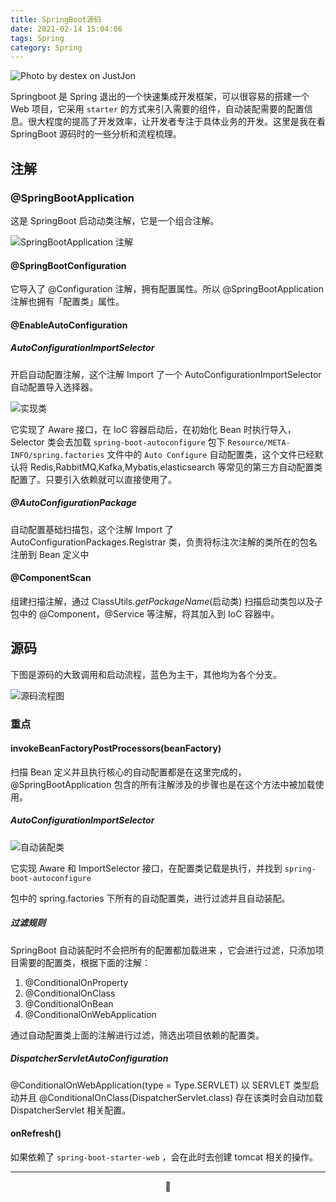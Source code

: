 ```yaml
---
title: SpringBoot源码
date: 2021-02-14 15:04:06
tags: Spring
category: Spring
---
```


![Photo by destex on JustJon](/SpringBoot.png)

Springboot 是 Spring 退出的一个快速集成开发框架，可以很容易的搭建一个 Web 项目，它采用 `starter` 的方式来引入需要的组件，自动装配需要的配置信息。很大程度的提高了开发效率，让开发者专注于具体业务的开发。这里是我在看 SpringBoot 源码时的一些分析和流程梳理。 
<!--more-->

## 注解

### @SpringBootApplication

这是 SpringBoot 启动动类注解，它是一个组合注解。

![SpringBootApplication 注解](/SpringBoot-anno.jpg)

#### @SpringBootConfiguration

它导入了 @Configuration 注解，拥有配置属性。所以 @SpringBootApplication 注解也拥有「配置类」属性。

#### @EnableAutoConfiguration

##### AutoConfigurationImportSelector

开启自动配置注解，这个注解 Import 了一个 AutoConfigurationImportSelector 自动配置导入选择器。

![实现类](/impl.png)

它实现了 Aware 接口，在 IoC 容器启动后，在初始化 Bean 时执行导入，Selector 类会去加载 `spring-boot-autoconfigure` 包下 `Resource/META-INFO/spring.factories` 文件中的  `Auto Configure` 自动配置类，这个文件已经默认将 Redis,RabbitMQ,Kafka,Mybatis,elasticsearch 等常见的第三方自动配置类配置了。只要引入依赖就可以直接使用了。

##### @AutoConfigurationPackage

自动配置基础扫描包，这个注解 Import 了 AutoConfigurationPackages.Registrar 类，负责将标注次注解的类所在的包名注册到 Bean 定义中

#### @ComponentScan

组建扫描注解，通过 ClassUtils.*getPackageName*(启动类) 扫描启动类包以及子包中的 @Component，@Service 等注解，将其加入到 IoC 容器中。

## 源码

下图是源码的大致调用和启动流程，蓝色为主干，其他均为各个分支。

![源码流程图](/flow.png)

### 重点

#### invokeBeanFactoryPostProcessors(beanFactory)

扫描 Bean 定义并且执行核心的自动配置都是在这里完成的，@SpringBootApplication 包含的所有注解涉及的步骤也是在这个方法中被加载使用。

##### AutoConfigurationImportSelector

![自动装配类](/auto-import.png)

它实现 Aware 和 ImportSelector 接口，在配置类记载是执行，并找到 `spring-boot-autoconfigure`

包中的 spring.factories 下所有的自动配置类，进行过滤并且自动装配。

##### 过滤规则

SpringBoot 自动装配时不会把所有的配置都加载进来 ，它会进行过滤，只添加项目需要的配置类，根据下面的注解：

1. @ConditionalOnProperty
2. @ConditionalOnClass
3. @ConditionalOnBean
4. @ConditionalOnWebApplication

通过自动配置类上面的注解进行过滤，筛选出项目依赖的配置类。

##### DispatcherServletAutoConfiguration

@ConditionalOnWebApplication(type = Type.SERVLET) 以 SERVLET 类型启动并且 @ConditionalOnClass(DispatcherServlet.class) 存在该类时会自动加载 DispatcherServlet 相关配置。

#### onRefresh()

如果依赖了 `spring-boot-starter-web` ，会在此时去创建 tomcat 相关的操作。

---

<center>🌵</center>